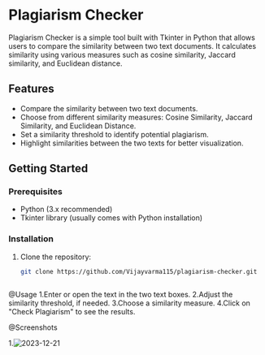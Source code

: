 # Plagiarism Checker

Plagiarism Checker is a simple tool built with Tkinter in Python that allows users to compare the similarity between two text documents. It calculates similarity using various measures such as cosine similarity, Jaccard similarity, and Euclidean distance.

## Features

- Compare the similarity between two text documents.
- Choose from different similarity measures: Cosine Similarity, Jaccard Similarity, and Euclidean Distance.
- Set a similarity threshold to identify potential plagiarism.
- Highlight similarities between the two texts for better visualization.

## Getting Started

### Prerequisites

- Python (3.x recommended)
- Tkinter library (usually comes with Python installation)

### Installation

1. Clone the repository:

   ```bash
   git clone https://github.com/Vijayvarma115/plagiarism-checker.git



@Usage
1.Enter or open the text in the two text boxes.
2.Adjust the similarity threshold, if needed.
3.Choose a similarity measure.
4.Click on "Check Plagiarism" to see the results.






@Screenshots

1.![2023-12-21](https://github.com/Vijayvarma115/Plagiarism-Checker/assets/145138789/e34fae86-d4a4-4cee-a9d0-37bbca7ca251)




